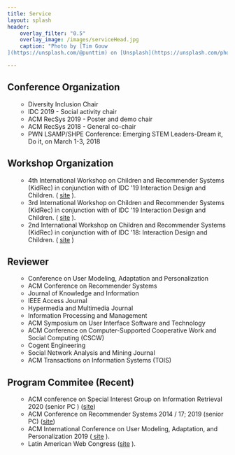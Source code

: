 ```yaml
---
title: Service
layout: splash
header:
    overlay_filter: "0.5"
    overlay_image: /images/serviceHead.jpg
    caption: "Photo by [Tim Gouw
](https://unsplash.com/@punttim) on [Unsplash](https://unsplash.com/photos/KigTvXqetXA)"

---
```



<h2>Conference Organization</h2>
<ul>
<ul>
<li> Diversity Inclusion Chair
<li>IDC 2019 - Social activity chair</li>
<li>ACM RecSys 2019 - Poster and demo chair</li>
<li>ACM RecSys 2018 - General co-chair</li>
<li>PWN LSAMP/SHPE Conference: Emerging STEM Leaders-Dream it, Do it, on March 1-3, 2018</li>
</ul>
</ul>

<h2>Workshop Organization</h2>
<ul>
<ul>
<li>4th International Workshop on Children and Recommender Systems (KidRec) in conjunction with of IDC '19 Interaction Design and Children. ( <a href ="https://kidrec.github.io/">site</a> ).</li>   
<li>3rd International Workshop on Children and Recommender Systems (KidRec) in conjunction with of IDC '19 Interaction Design and Children. ( <a href = "https://kidrec.github.io/2019/">site</a> ).</li>
<li>2nd International Workshop on Children and Recommender Systems (KidRec) in conjunction with of IDC '18: Interaction Design and Children. ( <a href="https://kidrec.github.io/2018/">site</a> ) </li>
</ul>
</ul>

<h2>Reviewer</h2>
<ul>
<ul>
<li>Conference on User Modeling, Adaptation and Personalization</li>
<li>ACM Conference on Recommender Systems</li>
<li>Journal of Knowledge and Information</li>
<li>IEEE Access Journal</li>
<li>Hypermedia and Multimedia Journal</li>
<li>Information Processing and Management</li>
<li>ACM Symposium on User Interface Software and Technology</li>
<li>ACM Conference on Computer-Supported Cooperative Work and Social Computing (CSCW)</li>
<li>Cogent Engineering</li>
<li>Social Network Analysis and Mining Journal</li>
<li>ACM Transactions on Information Systems (TOIS)</li>
</ul>
</ul>

<h2>Program Commitee (Recent)</h2>
<ul>
<ul>
    <li>ACM conference on Special Interest Group on Information Retrieval 2020 (senior PC ) (<a href="https://sigir.org/sigir2020/">site</a>)</li> 
    <li>ACM Conference on Recommender Systems 2014 / 17; 2019 (senior PC) (<a href="https://recsys.acm.org/recsys19/">site</a>)</li>
    <li> ACM International Conference on User Modeling, Adaptation, and Personalization 2019 (<a href="http://www.cyprusconferences.org/umap2019/"> site</a> ).</li>
    <li>Latin American Web Congress (<a href="http://laweb2019.icomp.ufam.edu.br/">site</a> ).</li>
</ul>
</ul>
